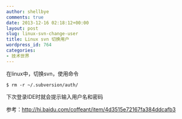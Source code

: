 ```yaml
---
author: shellbye
comments: true
date: 2013-12-16 02:18:12+00:00
layout: post
slug: linux-svn-change-user
title: Linux svn 切换用户
wordpress_id: 764
categories:
- 技术世界
---
```


在linux中，切换svn，使用命令


    
    $ rm -r ~/.subversion/auth/



下次登录IDE时就会提示输入用户名和密码


参考：http://hi.baidu.com/coffeant/item/4d3515e72167fa384ddcafb3
